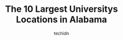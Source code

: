 ---
layout: ampstory
image: https://i0.wp.com/paketmu.com/wp-content/uploads/2023/06/the-university-of-alabama-0-in-alabama-1686368669.jpeg?resize=640,853
author: techidn
featured: false
description: Explore the diverse University scene in Alabama, home to an incredible selection of 10 establishments catering to every taste. Whether youre in search of iconic favorites or undiscovered tr
title: The 10 Largest Universitys Locations in Alabama
cover:
   title: The 10 Largest Universitys Locations in Alabama
   subtitle: RICKPATE
   background: https://paketmu.com/wp-content/uploads/2023/06/the-university-of-alabama-0-in-alabama-1686368669.jpeg

pages: 
 - layout: thirds
   top: <h1>#1 The University of Alabama</h1>
   bottom: "<p>did a college visit with my high school senior. We loved it! Friendly people and beautiful campus!</p>"
   background: https://paketmu.com/wp-content/uploads/2023/06/the-university-of-alabama-1-in-alabama-1686368671.jpeg
   backgroundblur: true
 - layout: thirds
   top: <h1>#2 University of Alabama at Birmingham</h1>
   bottom: "<p>I went to my geriatric wellness check -up @ UAB Highlands with Dr. Duxbury. He is caring, thorough, takes his time, & funny. The staff is friendly and professional. If yo</p>"
   background: https://paketmu.com/wp-content/uploads/2023/06/the-university-of-alabama-2-in-alabama-1686368671.jpeg
   cta:
      link: https://paketmu.com/the-10-largest-universitys-locations-in-alabama/
      text: The 10 Largest Universitys Locations in Alabama
 - layout: thirds
   top: <h1>#3 Alabama State University</h1>
   bottom: "<p>Do not come here if youre in an organization!! Especially to the Life Science building! My daughter and her group got kicked out because they were being too loud</p>"
   background: https://paketmu.com/wp-content/uploads/2023/06/the-university-of-alabama-3-in-alabama-1686368672.jpeg
   cta:
      link: https://paketmu.com/the-10-largest-universitys-locations-in-alabama/
      text: The 10 Largest Universitys Locations in Alabama
 - layout: thirds
   top: <h1>#4 University of South Alabama</h1>
   bottom: "<p>307 N University Blvd, Mobile, AL 36688, United States</p>"
   background: https://images.unsplash.com/photo-1527067829737-402993088e6b?ixlib=rb-4.0.3&ixid=MnwxMjA3fDB8MHxwaG90by1wYWdlfHx8fGVufDB8fHx8&auto=format&fit=crop&w=640&h=853&q=80
   cta:
      link: https://paketmu.com/the-10-largest-universitys-locations-in-alabama/
      text: The 10 Largest Universitys Locations in Alabama
 - layout: thirds
   top: <h1>#5 Samford University</h1>
   bottom: "<p>800 Lakeshore Dr, Homewood, AL 35229, United States</p>"
   background: https://images.unsplash.com/photo-1614648718611-0635f29016cb?ixlib=rb-4.0.3&ixid=MnwxMjA3fDB8MHxwaG90by1wYWdlfHx8fGVufDB8fHx8&auto=format&fit=crop&w=640&h=853&q=80
   cta:
      link: https://paketmu.com/the-10-largest-universitys-locations-in-alabama/
      text: The 10 Largest Universitys Locations in Alabama
 - layout: thirds
   top: <h1>#6 University of North Alabama</h1>
   bottom: "<p>1 Harrison Plaza, Florence, AL 35632, United States</p>"
   background: https://images.unsplash.com/photo-1484589065579-248aad0d8b13?ixlib=rb-4.0.3&ixid=MnwxMjA3fDB8MHxwaG90by1wYWdlfHx8fGVufDB8fHx8&auto=format&fit=crop&w=640&h=853&q=80
   cta:
      link: https://paketmu.com/the-10-largest-universitys-locations-in-alabama/
      text: The 10 Largest Universitys Locations in Alabama
 - layout: thirds
   top: <h1>#7 Auburn University at Montgomery</h1>
   bottom: "<p>7400 East Dr, Montgomery, AL 36117, United States</p>"
   background: https://images.unsplash.com/photo-1564951434112-64d74cc2a2d7?ixlib=rb-4.0.3&ixid=MnwxMjA3fDB8MHxwaG90by1wYWdlfHx8fGVufDB8fHx8&auto=format&fit=crop&w=640&h=853&q=80
   cta:
      link: https://paketmu.com/the-10-largest-universitys-locations-in-alabama/
      text: The 10 Largest Universitys Locations in Alabama
 - layout: thirds
   middle: Continue reading...
   background: https://images.unsplash.com/photo-1557672172-298e090bd0f1?ixlib=rb-4.0.3&ixid=MnwxMjA3fDB8MHxwaG90by1wYWdlfHx8fGVufDB8fHx8&auto=format&fit=crop&w=640&h=853&q=80
   cta:
      link: https://paketmu.com/the-10-largest-universitys-locations-in-alabama/
      text: The 10 Largest Universitys Locations in Alabama
      
---